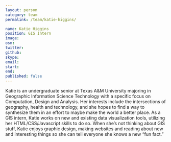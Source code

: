 ```yaml
---
layout: person
category: team
permalink: /team/katie-higgins/

name: Katie Higgins
position: GIS Intern
image:
osm:
twitter:
github:
skype:
email:
start:
end:
published: false
---
```


Katie is an undergraduate senior at Texas A&M University majoring in Geographic Information Science Technology with a specific focus on Computation, Design and Analysis. Her interests include the intersections of geography, health and technology, and she hopes to find a way to synthesize them in an effort to maybe make the world a better place. As a GIS intern, Katie works on new and existing data visualization tools, utilizing her HTML/CSS/Javascript skills to do so. When she’s not thinking about GIS stuff, Katie enjoys graphic design, making websites and reading about new and interesting things so she can tell everyone she knows a new “fun fact.”

